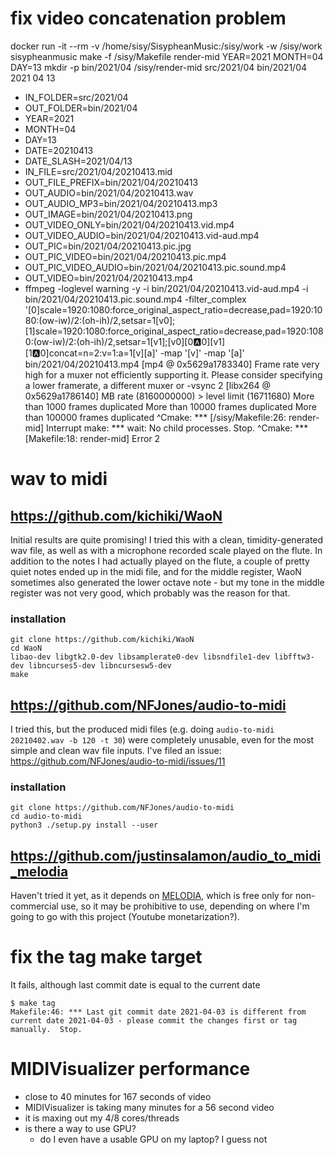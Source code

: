 # fix video concatenation problem
docker run -it --rm -v /home/sisy/SisypheanMusic:/sisy/work -w /sisy/work sisypheanmusic make -f /sisy/Makefile render-mid YEAR=2021 MONTH=04 DAY=13
mkdir -p bin/2021/04
/sisy/render-mid src/2021/04 bin/2021/04 2021 04 13
+ IN_FOLDER=src/2021/04
+ OUT_FOLDER=bin/2021/04
+ YEAR=2021
+ MONTH=04
+ DAY=13
+ DATE=20210413
+ DATE_SLASH=2021/04/13
+ IN_FILE=src/2021/04/20210413.mid
+ OUT_FILE_PREFIX=bin/2021/04/20210413
+ OUT_AUDIO=bin/2021/04/20210413.wav
+ OUT_AUDIO_MP3=bin/2021/04/20210413.mp3
+ OUT_IMAGE=bin/2021/04/20210413.png
+ OUT_VIDEO_ONLY=bin/2021/04/20210413.vid.mp4
+ OUT_VIDEO_AUDIO=bin/2021/04/20210413.vid-aud.mp4
+ OUT_PIC=bin/2021/04/20210413.pic.jpg
+ OUT_PIC_VIDEO=bin/2021/04/20210413.pic.mp4
+ OUT_PIC_VIDEO_AUDIO=bin/2021/04/20210413.pic.sound.mp4
+ OUT_VIDEO=bin/2021/04/20210413.mp4
+ ffmpeg -loglevel warning -y -i bin/2021/04/20210413.vid-aud.mp4 -i bin/2021/04/20210413.pic.sound.mp4 -filter_complex '[0]scale=1920:1080:force_original_aspect_ratio=decrease,pad=1920:1080:(ow-iw)/2:(oh-ih)/2,setsar=1[v0];[1]scale=1920:1080:force_original_aspect_ratio=decrease,pad=1920:1080:(ow-iw)/2:(oh-ih)/2,setsar=1[v1];[v0][0:a:0][v1][1:a:0]concat=n=2:v=1:a=1[v][a]' -map '[v]' -map '[a]' bin/2021/04/20210413.mp4
[mp4 @ 0x5629a1783340] Frame rate very high for a muxer not efficiently supporting it.
Please consider specifying a lower framerate, a different muxer or -vsync 2
[libx264 @ 0x5629a1786140] MB rate (8160000000) > level limit (16711680)
More than 1000 frames duplicated
More than 10000 frames duplicated
More than 100000 frames duplicated
^Cmake: *** [/sisy/Makefile:26: render-mid] Interrupt
make: *** wait: No child processes.  Stop.
^Cmake: *** [Makefile:18: render-mid] Error 2

# wav to midi

## https://github.com/kichiki/WaoN

Initial results are quite promising! I tried this with a clean, timidity-generated wav file, as well as with a microphone recorded scale played on the flute. In addition to the notes I had actually played on the flute, a couple of pretty quiet notes ended up in the midi file, and for the middle register, WaoN sometimes also generated the lower octave note - but my tone in the middle register was not very good, which probably was the reason for that.

### installation
```
git clone https://github.com/kichiki/WaoN
cd WaoN
libao-dev libgtk2.0-dev libsamplerate0-dev libsndfile1-dev libfftw3-dev libncurses5-dev libncursesw5-dev
make
```

## https://github.com/NFJones/audio-to-midi
I tried this, but the produced midi files (e.g. doing `audio-to-midi 20210402.wav -b 120 -t 30`) were completely unusable, even for the most simple and clean wav file inputs.
I've filed an issue: https://github.com/NFJones/audio-to-midi/issues/11

### installation
```
git clone https://github.com/NFJones/audio-to-midi
cd audio-to-midi
python3 ./setup.py install --user
```

## https://github.com/justinsalamon/audio_to_midi_melodia
Haven't tried it yet, as it depends on [MELODIA](https://www.justinsalamon.com/melody-extraction.html#software), which is free only for non-commercial use, so it may be prohibitive to use, depending on where I'm going to go with this project (Youtube monetarization?).

# fix the tag make target
It fails, although last commit date is equal to the current date
```
$ make tag
Makefile:46: *** Last git commit date 2021-04-03 is different from current date 2021-04-03 - please commit the changes first or tag manually.  Stop.
```
# MIDIVisualizer performance
- close to 40 minutes for 167 seconds of video
- MIDIVisualizer is taking many minutes for a 56 second video
- it is maxing out my 4/8 cores/threads
- is there a way to use GPU?
  - do I even have a usable GPU on my laptop? I guess not

